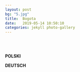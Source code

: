 ```yaml
---
layout: post
bg: "5.jpg"
title:  Bogota
date:   2019-05-14 10:50:10 
categories: jekyll photo-gallery
---
```


<br><br>

<b>POLSKI</b>

<b>DEUTSCH</b>